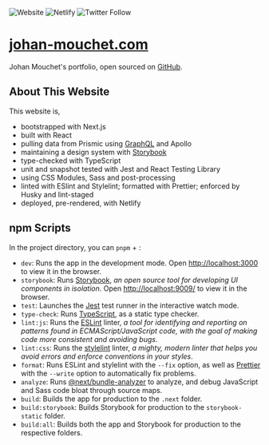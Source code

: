 ![Website](https://img.shields.io/website?style=flat-square&url=http%3A%2F%2Fjohan-mouchet.com) ![Netlify](https://img.shields.io/netlify/7fdfd6f4-e67a-4460-b69d-98bd88e189f8?style=flat-square) ![Twitter Follow](https://img.shields.io/twitter/follow/JohanMouchet?color=%231DA1F2&style=flat-square)

# [johan-mouchet.com](https://www.johan-mouchet.com/)

Johan Mouchet's portfolio, open sourced on [GitHub](https://github.com/JohanMouchet/johan-mouchet.com).

## About This Website

This website is,

- bootstrapped with Next.js
- built with React
- pulling data from Prismic using [GraphQL](https://johan-mouchet.prismic.io/graphql) and Apollo
- maintaining a design system with [Storybook](https://www.johan-mouchet.com/storybook/?path=/docs/about-getting-started--page)
- type-checked with TypeScript
- unit and snapshot tested with Jest and React Testing Library
- using CSS Modules, Sass and post-processing
- linted with ESlint and Stylelint; formatted with Prettier; enforced by Husky and lint-staged
- deployed, pre-rendered, with Netlify

## npm Scripts

In the project directory, you can `pnpm` + :

- `dev`: Runs the app in the development mode. Open [http://localhost:3000](http://localhost:3000) to view it in the browser.
- `storybook`: Runs [Storybook](https://storybook.js.org/), _an open source tool for developing UI components in isolation_. Open [http://localhost:9009/](http://localhost:9009/) to view it in the browser.
- `test`: Launches the [Jest](https://jestjs.io/) test runner in the interactive watch mode.
- `type-check`: Runs [TypeScript](https://www.typescriptlang.org/), as a static type checker.
- `lint:js`: Runs the [ESLint](https://eslint.org/) linter, _a tool for identifying and reporting on patterns found in ECMAScript/JavaScript code, with the goal of making code more consistent and avoiding bugs_.
- `lint:css`: Runs the [stylelint](https://stylelint.io/) linter, _a mighty, modern linter that helps you avoid errors and enforce conventions in your styles_.
- `format`: Runs ESLint and stylelint with the `--fix` option, as well as [Prettier](https://prettier.io/) with the `--write` option to automatically fix problems.
- `analyze`: Runs [@next/bundle-analyzer](https://www.npmjs.com/package/@next/bundle-analyzer) to analyze, and debug JavaScript and Sass code bloat through source maps.
- `build`: Builds the app for production to the `.next` folder.
- `build:storybook`: Builds Storybook for production to the `storybook-static` folder.
- `build:all`: Builds both the app and Storybook for production to the respective folders.
